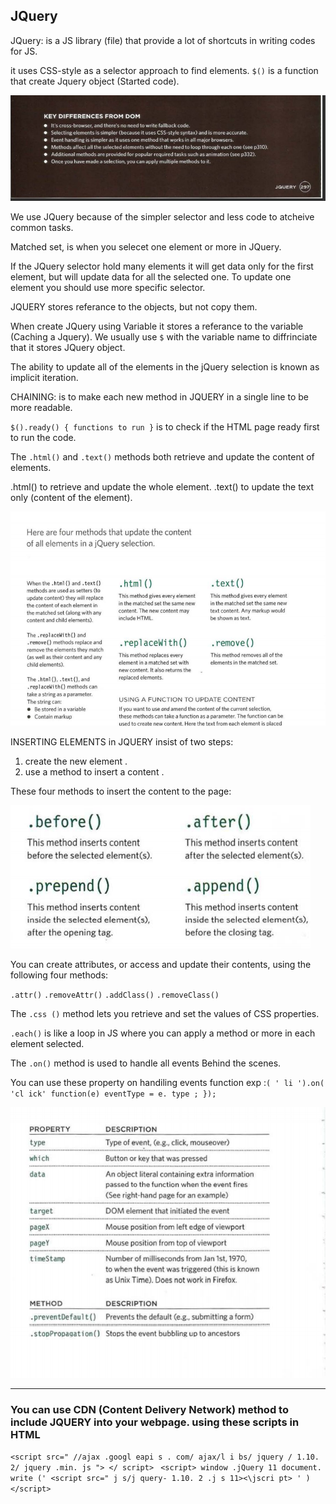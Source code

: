 ## JQuery 

JQuery: is a JS library (file) that provide a lot of shortcuts in writing codes for JS.

it uses CSS-style as a selector approach to find elements. `$()` is a function that create Jquery object (Started code).

![](../Images/Untitled.jpg)



We use JQuery because of the simpler selector and less code to atcheive common tasks. 

Matched set, is when you selecet one element or more in JQuery. 

If the JQuery selector hold many elements it will get data only for the first element, but will update data for all the selected one. To update one element you should use more specific selector. 

JQUERY stores referance to the objects, but not copy them.

When create JQuery using Variable it stores a referance to the variable (Caching a Jquery). We usually use  `$` with the variable name to diffrinciate that it stores JQuery object.


The ability to update all of the elements in the jQuery selection is known as implicit iteration. 

CHAINING: is to make each new method in JQUERY in a single line to be more readable.


`$().ready() { functions to run }` is to check if the HTML page ready first to run the code.

The  `.html()` and `.text()` methods both retrieve and update the content of elements.

.html() to retrieve and update the whole element.
.text() to update the text only (content of the element).

![](../Images/JQUERY.png)




INSERTING ELEMENTS in JQUERY insist of two steps: 
1. create the new element .
2. use a method to insert a content .


These four methods to insert the content to the page:

![](../Images/asa.png)





You can create attributes, or access and update their contents, using the following four methods: 

`.attr()`
`.removeAttr()`
`.addClass()`
`.removeClass()`


The `.css ()` method lets you retrieve and set the values of CSS properties.


`.each()` is like a loop in JS where you can apply a method or more in each element selected.

The `.on()` method is used to handle all events Behind the scenes. 


You can use these property on handiling events function  exp :`( ' li ').on( 'cl ick' function(e) eventType = e. type ; });`

![](../Images/prorertyInEvents.png)












------------------------------------------------------



### You can use CDN (Content Delivery Network) method to include JQUERY into your webpage. using these scripts in HTML 

`<script src=" //ajax .googl eapi s . com/ ajax/l i bs/ jquery / 1.10. 2/ jquery .min. js "> </ script> `
`<script> window .jQuery 11 document. write (' <script src=" j s/j query- 1.10. 2 .j s 11><\jscri pt> ' ) </script> `


